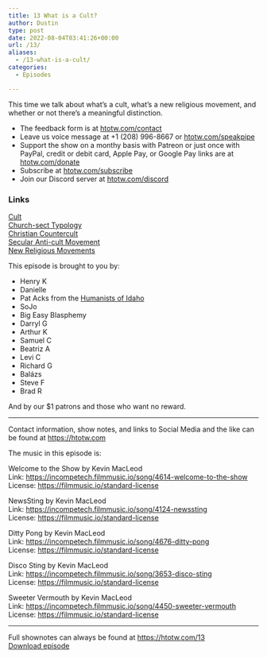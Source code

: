 ```yaml
---
title: 13 What is a Cult?
author: Dustin
type: post
date: 2022-08-04T03:41:26+00:00
url: /13/
aliases:
  - /13-what-is-a-cult/
categories:
  - Episodes

---
```

<div id="buzzsprout-player-11079782"></div><script src="https://www.buzzsprout.com/1983601/11079782-13-what-is-a-cult.js?container_id=buzzsprout-player-11079782&player=small" type="text/javascript" charset="utf-8"></script>
  
This time we talk about what’s a cult, what’s a new religious movement, and whether or not there’s a meaningful distinction.

<!--more-->

  * The feedback form is at [htotw.com/contact][1]
  * Leave us voice message at +1 (208) 996-8667 or [htotw.com/speakpipe][2]
  * Support the show on a monthy basis with Patreon or just once with PayPal, credit or debit card, Apple Pay, or Google Pay links are at [htotw.com/donate][3]
  * Subscribe at [htotw.com/subscribe][4]
  * Join our Discord server at [htotw.com/discord][5]

### Links

[Cult][6]  
[Church-sect Typology][7]  
[Christian Countercult][8]  
[Secular Anti-cult Movement][9]  
[New Religious Movements][10]

This episode is brought to you by:

  * Henry K
  * Danielle
  * Pat Acks from the [Humanists of Idaho][11]
  * SoJo
  * Big Easy Blasphemy
  * Darryl G
  * Arthur K
  * Samuel C
  * Beatriz A
  * Levi C
  * Richard G
  * Balázs
  * Steve F
  * Brad R

And by our $1 patrons and those who want no reward.

* * *

Contact information, show notes, and links to Social Media and the like can be found at <https://htotw.com>

The music in this episode is:

Welcome to the Show by Kevin MacLeod  
Link: https://incompetech.filmmusic.io/song/4614-welcome-to-the-show  
License: https://filmmusic.io/standard-license

NewsSting by Kevin MacLeod  
Link: https://incompetech.filmmusic.io/song/4124-newssting  
License: https://filmmusic.io/standard-license

Ditty Pong by Kevin MacLeod  
Link: https://incompetech.filmmusic.io/song/4676-ditty-pong  
License: https://filmmusic.io/standard-license

Disco Sting by Kevin MacLeod  
Link: https://incompetech.filmmusic.io/song/3653-disco-sting  
License: https://filmmusic.io/standard-license

Sweeter Vermouth by Kevin MacLeod  
Link: https://incompetech.filmmusic.io/song/4450-sweeter-vermouth  
License: https://filmmusic.io/standard-license

* * *

Full shownotes can always be found at <https://htotw.com/13>  
[Download episode][12]

 [1]: https://htotw.com/contact
 [2]: https://htotw.com/speakpike
 [3]: https://htotw.com/donate
 [4]: https://htotw.com/subscribe
 [5]: https://htotw.com/discord
 [6]: https://en.wikipedia.org/wiki/Cult
 [7]: https://en.wikipedia.org/wiki/Sociological_classifications_of_religious_movements#Church-sect_typology
 [8]: https://en.wikipedia.org/wiki/Christian_countercult_movement
 [9]: https://en.wikipedia.org/wiki/Anti-cult_movement
 [10]: https://en.wikipedia.org/wiki/New_religious_movement
 [11]: https://www.humanistsofidaho.org/
 [12]: https://www.buzzsprout.com/1983601/11079782-what-is-a-cult.mp3?download=true
